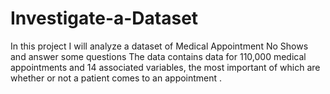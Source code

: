 # Investigate-a-Dataset


In this project I will analyze a dataset of Medical Appointment No Shows and answer some questions The data contains data for 110,000 medical appointments and 14 associated variables, the most important of which are whether or not a patient comes to an appointment .
